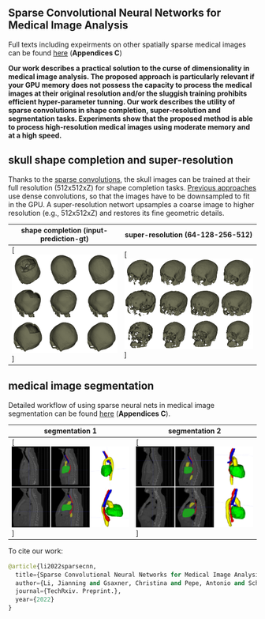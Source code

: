 ## Sparse Convolutional Neural Networks for Medical Image Analysis

Full texts including expeirments on other spatially sparse medical images can be found [here](https://www.techrxiv.org/articles/preprint/Sparse_Convolutional_Neural_Networks_for_Medical_Image_Analysis/19137518) (**Appendices C**)

**Our work describes a practical solution to the curse of dimensionality in medical image analysis. The proposed approach is particularly relevant if your GPU memory does not possess the capacity to process the medical images at their original resolution and/or the sluggish training prohibits efficient hyper-parameter tunning. Our work describes the utility of sparse convolutions in shape completion, super-resolution and segmentation tasks. Experiments show that the proposed method is able to process high-resolution medical images using moderate memory and at a high speed.**


## skull shape completion and super-resolution
Thanks to the [sparse convolutions](https://nvidia.github.io/MinkowskiEngine/overview.html), the skull images can be trained at their full resolution (512x512xZ) for shape completion tasks. [Previous approaches](https://link.springer.com/book/10.1007%2F978-3-030-64327-0) use dense convolutions, so that the images have to be downsampled to fit in the GPU. A super-resolution networt upsamples a coarse image to higher resolution (e.g., 512x512xZ) and restores its fine geometric details.

| shape completion (input-prediction-gt)|super-resolution (64-128-256-512)|
| ------      | ------ |
|[![skull shape completion](https://github.com/Jianningli/SparseCNN/blob/main/images/github1.png)] |  [![skull shape super-resolution](https://github.com/Jianningli/SparseCNN/blob/main/images/github2.png)]|



## medical image segmentation

Detailed workflow of using sparse neural nets in medical image segmentation can be found [here](https://www.techrxiv.org/articles/preprint/Sparse_Convolutional_Neural_Networks_for_Medical_Image_Analysis/19137518) (**Appendices C**).


| segmentation 1|segmentation 2|
| ------      | ------ |
|[![segmentation](https://github.com/Jianningli/SparseCNN/blob/main/images/github4.png)] |  [![segmentation](https://github.com/Jianningli/SparseCNN/blob/main/images/github5.png)]|




To cite our work:

```Python
@article{li2022sparsecnn,
  title={Sparse Convolutional Neural Networks for Medical Image Analysis},
  author={Li, Jianning and Gsaxner, Christina and Pepe, Antonio and Schmalstieg, Dieter and Kleesiek, Jens},
  journal={TechRxiv. Preprint.},
  year={2022}
}
```


